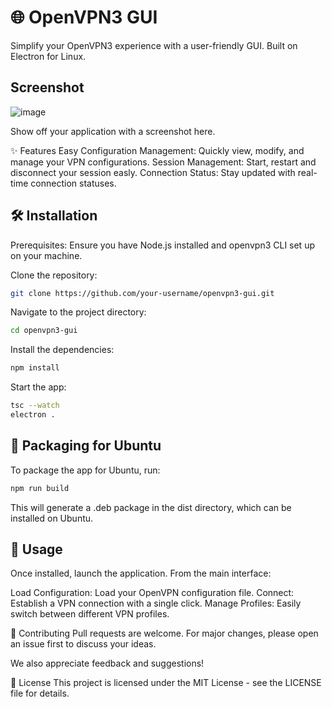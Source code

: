 # 🌐 OpenVPN3 GUI

Simplify your OpenVPN3 experience with a user-friendly GUI. Built on Electron for Linux.

## Screenshot
![image](https://github.com/msharifi99/openvpn3-gui/assets/33135409/4017787d-7444-4c2e-8278-d354a77242f6)


Show off your application with a screenshot here.

✨ Features
Easy Configuration Management: Quickly view, modify, and manage your VPN configurations.
Session Management: Start, restart and disconnect your session easly.
Connection Status: Stay updated with real-time connection statuses.

## 🛠️ Installation
Prerequisites: Ensure you have Node.js installed and openvpn3 CLI set up on your machine.

Clone the repository:

```bash
git clone https://github.com/your-username/openvpn3-gui.git
```

Navigate to the project directory:

```bash
cd openvpn3-gui
```

Install the dependencies:

```bash
npm install
```

Start the app:

```bash
tsc --watch
electron .
```

## 💼 Packaging for Ubuntu
To package the app for Ubuntu, run:

```bash
npm run build
```

This will generate a .deb package in the dist directory, which can be installed on Ubuntu.

## 🚀 Usage
Once installed, launch the application. From the main interface:

Load Configuration: Load your OpenVPN configuration file.
Connect: Establish a VPN connection with a single click.
Manage Profiles: Easily switch between different VPN profiles.

🤝 Contributing
Pull requests are welcome. For major changes, please open an issue first to discuss your ideas.

We also appreciate feedback and suggestions!

📖 License
This project is licensed under the MIT License - see the LICENSE file for details.

